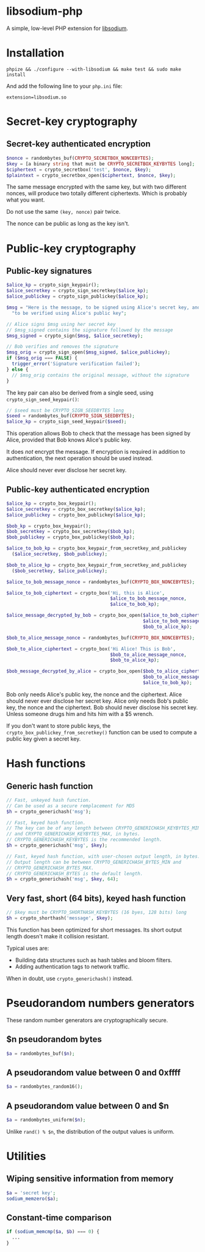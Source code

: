libsodium-php
=============

A simple, low-level PHP extension for
[libsodium](https://github.com/jedisct1/libsodium).

Installation
============

    phpize && ./configure --with-libsodium && make test && sudo make install
    
And add the following line to your `php.ini` file:

    extension=libsodium.so

Secret-key cryptography
=======================

Secret-key authenticated encryption
-----------------------------------

```php
$nonce = randombytes_buf(CRYPTO_SECRETBOX_NONCEBYTES);
$key = [a binary string that must be CRYPTO_SECRETBOX_KEYBYTES long];
$ciphertext = crypto_secretbox('test', $nonce, $key);
$plaintext = crypto_secretbox_open($ciphertext, $nonce, $key);
```

The same message encrypted with the same key, but with two different
nonces, will produce two totally different ciphertexts.
Which is probably what you want.

Do not use the same `(key, nonce)` pair twice.

The nonce can be public as long as the key isn't.

Public-key cryptography
=======================

Public-key signatures
---------------------

```php
$alice_kp = crypto_sign_keypair();
$alice_secretkey = crypto_sign_secretkey($alice_kp);
$alice_publickey = crypto_sign_publickey($alice_kp);

$msg = "Here is the message, to be signed using Alice's secret key, and " .
  "to be verified using Alice's public key";

// Alice signs $msg using her secret key
// $msg_signed contains the signature followed by the message
$msg_signed = crypto_sign($msg, $alice_secretkey);

// Bob verifies and removes the signature
$msg_orig = crypto_sign_open($msg_signed, $alice_publickey);
if ($msg_orig === FALSE) {
  trigger_error('Signature verification failed');
} else {
  // $msg_orig contains the original message, without the signature
}
```

The key pair can also be derived from a single seed, using
`crypto_sign_seed_keypair()`:
```php
// $seed must be CRYPTO_SIGN_SEEDBYTES long
$seed = randombytes_buf(CRYPTO_SIGN_SEEDBYTES);
$alice_kp = crypto_sign_seed_keypair($seed);
```

This operation allows Bob to check that the message has been signed by
Alice, provided that Bob knows Alice's public key.

It does *not* encrypt the message. If encryption is required in
addition to authentication, the next operation should be used instead.

Alice should never ever disclose her secret key.

Public-key authenticated encryption
-----------------------------------

```php
$alice_kp = crypto_box_keypair();
$alice_secretkey = crypto_box_secretkey($alice_kp);
$alice_publickey = crypto_box_publickey($alice_kp);

$bob_kp = crypto_box_keypair();
$bob_secretkey = crypto_box_secretkey($bob_kp);
$bob_publickey = crypto_box_publickey($bob_kp);

$alice_to_bob_kp = crypto_box_keypair_from_secretkey_and_publickey
  ($alice_secretkey, $bob_publickey);

$bob_to_alice_kp = crypto_box_keypair_from_secretkey_and_publickey
  ($bob_secretkey, $alice_publickey);

$alice_to_bob_message_nonce = randombytes_buf(CRYPTO_BOX_NONCEBYTES);

$alice_to_bob_ciphertext = crypto_box('Hi, this is Alice',
                                      $alice_to_bob_message_nonce,
                                      $alice_to_bob_kp);

$alice_message_decrypted_by_bob = crypto_box_open($alice_to_bob_ciphertext,
                                                  $alice_to_bob_message_nonce,
                                                  $bob_to_alice_kp);

$bob_to_alice_message_nonce = randombytes_buf(CRYPTO_BOX_NONCEBYTES);

$bob_to_alice_ciphertext = crypto_box('Hi Alice! This is Bob',
                                      $bob_to_alice_message_nonce,
                                      $bob_to_alice_kp);

$bob_message_decrypted_by_alice = crypto_box_open($bob_to_alice_ciphertext,
                                                  $bob_to_alice_message_nonce,
                                                  $alice_to_bob_kp);
```

Bob only needs Alice's public key, the nonce and the ciphertext.
Alice should never ever disclose her secret key.
Alice only needs Bob's public key, the nonce and the ciphertext.
Bob should never disclose his secret key. Unless someone drugs him and
hits him with a $5 wrench.

If you don't want to store public keys, the
`crypto_box_publickey_from_secretkey()` function can be used to
compute a public key given a secret key.

Hash functions
==============

Generic hash function
---------------------

```php
// Fast, unkeyed hash function.
// Can be used as a secure remplacement for MD5
$h = crypto_generichash('msg');

// Fast, keyed hash function.
// The key can be of any length between CRYPTO_GENERICHASH_KEYBYTES_MIN
// and CRYPTO_GENERICHASH_KEYBYTES_MAX, in bytes.
// CRYPTO_GENERICHASH_KEYBYTES is the recommended length.
$h = crypto_generichash('msg', $key);

// Fast, keyed hash function, with user-chosen output length, in bytes.
// Output length can be between CRYPTO_GENERICHASH_BYTES_MIN and
// CRYPTO_GENERICHASH_BYTES_MAX.
// CRYPTO_GENERICHASH_BYTES is the default length.
$h = crypto_generichash('msg', $key, 64);
```

Very fast, short (64 bits), keyed hash function
-----------------------------------------------

```php
// $key must be CRYPTO_SHORTHASH_KEYBYTES (16 byes, 128 bits) long
$h = crypto_shorthash('message', $key);
```

This function has been optimized for short messages. Its short output
length doesn't make it collision resistant.

Typical uses are:
- Building data structures such as hash tables and bloom filters.
- Adding authentication tags to network traffic.

When in doubt, use `crypto_generichash()` instead.

Pseudorandom numbers generators
===============================

These random number generators are cryptographically secure.

$n pseudorandom bytes
---------------------

```php
$a = randombytes_buf($n);
```

A pseudorandom value between 0 and 0xffff
-----------------------------------------

```php
$a = randombytes_random16();
```

A pseudorandom value between 0 and $n
-------------------------------------

```php
$a = randombytes_uniform($n);
```

Unlike `rand() % $n`, the distribution of the output values is uniform.

Utilities
=========

Wiping sensitive information from memory
----------------------------------------

```php
$a = 'secret key';
sodium_memzero($a);
```

Constant-time comparison
------------------------

```php
if (sodium_memcmp($a, $b) === 0) {
  ...
}
```
